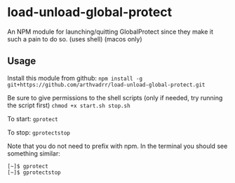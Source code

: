 # load-unload-global-protect

An NPM module for launching/quitting GlobalProtect since they make it such a pain to do so. (uses shell) (macos only)

## Usage
Install this module from github:
```npm install -g git+https://github.com/arthvadrr/load-unload-global-protect.git```

Be sure to give permissions to the shell scripts (only if needed, try running the script first)
```chmod +x start.sh stop.sh```

To start:
```gprotect```

To stop:
```gprotectstop```

Note that you do not need to prefix with npm. In the terminal you should see something similar:
```
[~]$ gprotect
[~]$ gprotectstop
```

